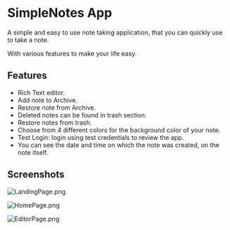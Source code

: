 
# SimpleNotes App

A simple and easy to use note taking application, that you can quickly use to take a note.

With various features to make your life easy.

## Features

- Rich Text editor.
- Add note to Archive.
- Restore note from Archive.
- Deleted notes can be found in trash section.
- Restore notes from trash.
- Choose from 4 different colors for the background color of your note.
- Test Login: login using test credentials to review the app.
- You can see the date and time on which the note was created, on the note itself.

## Screenshots

![LandingPage.png](https://i.postimg.cc/4djxkFyb/image.png)

![HomePage.png](https://i.postimg.cc/yx5YKpNy/notes-Home.png)

![EditorPage.png](https://i.postimg.cc/FFxB6k61/image.png)
